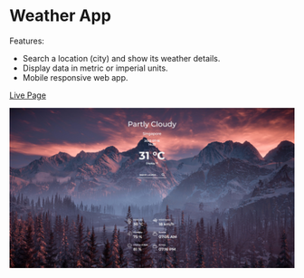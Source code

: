 # Weather App
Features:
- Search a location (city) and show its weather details.
- Display data in metric or imperial units.
- Mobile responsive web app.

[Live Page](https://main--vocal-travesseiro-c55796.netlify.app/)

![live page demo](./weather-app.png)
